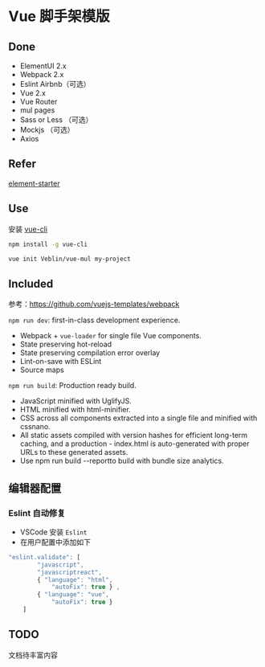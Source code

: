 # Vue 脚手架模版

## Done
- ElementUI 2.x
- Webpack 2.x
- Eslint Airbnb（可选） 
- Vue 2.x
- Vue Router
- mul pages
- Sass or Less （可选） 
- Mockjs （可选） 
- Axios

## Refer
[element-starter](https://github.com/ElementUI/element-starter)

## Use 
安装 [vue-cli](https://github.com/vuejs/vue-cli)

``` bash
npm install -g vue-cli
```

``` bash
vue init Veblin/vue-mul my-project
```

## Included 

参考：https://github.com/vuejs-templates/webpack

`npm run dev`: first-in-class development experience.

- Webpack + `vue-loader` for single file Vue components.
- State preserving hot-reload
- State preserving compilation error overlay
- Lint-on-save with ESLint
- Source maps

`npm run build`: Production ready build.

- JavaScript minified with UglifyJS.
- HTML minified with html-minifier.
- CSS across all components extracted into a single file and minified with cssnano.
- All static assets compiled with version hashes for efficient long-term caching, and a production - index.html is auto-generated with proper URLs to these generated assets.
- Use npm run build --reportto build with bundle size analytics.

## 编辑器配置
### Eslint 自动修复
- VSCode 安装 `Eslint`
- 在用户配置中添加如下

``` javascript
"eslint.validate": [
		"javascript",
		"javascriptreact",
		{ "language": "html", 
			"autoFix": true } ,
		{ "language": "vue", 
			"autoFix": true } 
	]
```


## TODO

文档待丰富内容